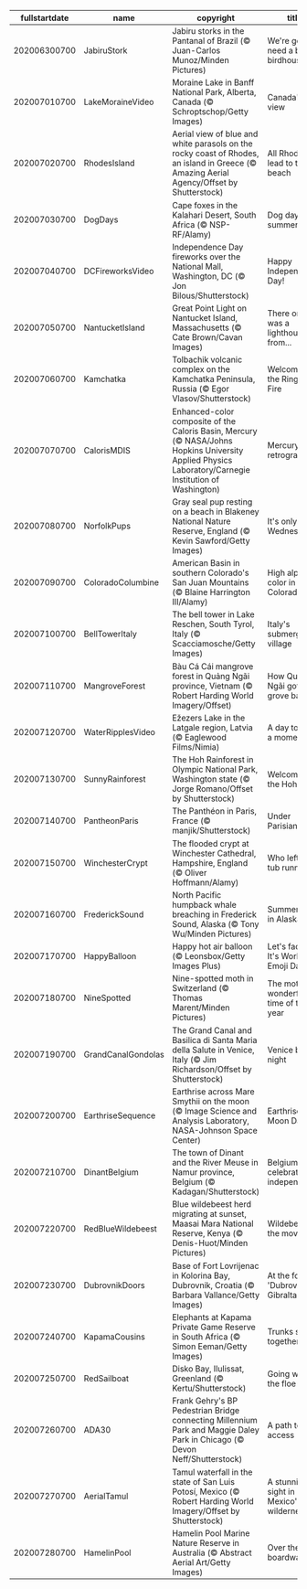 |fullstartdate|name|copyright|title|image|
|--|--|--|--|--|
202006300700|JabiruStork|Jabiru storks in the Pantanal of Brazil (© Juan-Carlos Munoz/Minden Pictures)|We're gonna need a bigger birdhouse|![](/en-US/2020/07/202006300700JabiruStork.jpg)|
202007010700|LakeMoraineVideo|Moraine Lake in Banff National Park, Alberta, Canada (© Schroptschop/Getty Images)|Canada's $20 view|![](/en-US/2020/07/202007010700LakeMoraineVideo.jpg)|
202007020700|RhodesIsland|Aerial view of blue and white parasols on the rocky coast of Rhodes, an island in Greece (© Amazing Aerial Agency/Offset by Shutterstock)|All Rhodes lead to the beach|![](/en-US/2020/07/202007020700RhodesIsland.jpg)|
202007030700|DogDays|Cape foxes in the Kalahari Desert, South Africa (© NSP-RF/Alamy)|Dog days of summer|![](/en-US/2020/07/202007030700DogDays.jpg)|
202007040700|DCFireworksVideo|Independence Day fireworks over the National Mall, Washington, DC (© Jon Bilous/Shutterstock)|Happy Independence Day!|![](/en-US/2020/07/202007040700DCFireworksVideo.jpg)|
202007050700|NantucketIsland|Great Point Light on Nantucket Island, Massachusetts (© Cate Brown/Cavan Images)|There once was a lighthouse from...|![](/en-US/2020/07/202007050700NantucketIsland.jpg)|
202007060700|Kamchatka|Tolbachik volcanic complex on the Kamchatka Peninsula, Russia (© Egor Vlasov/Shutterstock)|Welcome to the Ring of Fire|![](/en-US/2020/07/202007060700Kamchatka.jpg)|
202007070700|CalorisMDIS|Enhanced-color composite of the Caloris Basin, Mercury (© NASA/Johns Hopkins University Applied Physics Laboratory/Carnegie Institution of Washington)|Mercury in retrograde|![](/en-US/2020/07/202007070700CalorisMDIS.jpg)|
202007080700|NorfolkPups|Gray seal pup resting on a beach in Blakeney National Nature Reserve, England (© Kevin Sawford/Getty Images)|It's only Wednesday|![](/en-US/2020/07/202007080700NorfolkPups.jpg)|
202007090700|ColoradoColumbine|American Basin in southern Colorado's San Juan Mountains (© Blaine Harrington III/Alamy)|High alpine color in Colorado|![](/en-US/2020/07/202007090700ColoradoColumbine.jpg)|
202007100700|BellTowerItaly|The bell tower in Lake Reschen, South Tyrol, Italy (© Scacciamosche/Getty Images)|Italy's submerged village|![](/en-US/2020/07/202007100700BellTowerItaly.jpg)|
202007110700|MangroveForest|Bàu Cá Cái mangrove forest in Quảng Ngãi province, Vietnam (© Robert Harding World Imagery/Offset)|How Quảng Ngãi got its grove back|![](/en-US/2020/07/202007110700MangroveForest.jpg)|
202007120700|WaterRipplesVideo|Ežezers Lake in the Latgale region, Latvia (© Eaglewood Films/Nimia)|A day to take a moment|![](/en-US/2020/07/202007120700WaterRipplesVideo.jpg)|
202007130700|SunnyRainforest|The Hoh Rainforest in Olympic National Park, Washington state (© Jorge Romano/Offset by Shutterstock)|Welcome to the Hoh|![](/en-US/2020/07/202007130700SunnyRainforest.jpg)|
202007140700|PantheonParis|The Panthéon in Paris, France (© manjik/Shutterstock)|Under Parisian skies|![](/en-US/2020/07/202007140700PantheonParis.jpg)|
202007150700|WinchesterCrypt|The flooded crypt at Winchester Cathedral, Hampshire, England (© Oliver Hoffmann/Alamy)|Who left the tub running?|![](/en-US/2020/07/202007150700WinchesterCrypt.jpg)|
202007160700|FrederickSound|North Pacific humpback whale breaching in Frederick Sound, Alaska (© Tony Wu/Minden Pictures)|Summertime in Alaska|![](/en-US/2020/07/202007160700FrederickSound.jpg)|
202007170700|HappyBalloon|Happy hot air balloon (© Leonsbox/Getty Images Plus)|Let's face it: It's World Emoji Day|![](/en-US/2020/07/202007170700HappyBalloon.jpg)|
202007180700|NineSpotted|Nine-spotted moth in Switzerland (© Thomas Marent/Minden Pictures)|The moth wonderful time of the year|![](/en-US/2020/07/202007180700NineSpotted.jpg)|
202007190700|GrandCanalGondolas|The Grand Canal and Basilica di Santa Maria della Salute in Venice, Italy (© Jim Richardson/Offset by Shutterstock)|Venice by night|![](/en-US/2020/07/202007190700GrandCanalGondolas.jpg)|
202007200700|EarthriseSequence|Earthrise across Mare Smythii on the moon (© Image Science and Analysis Laboratory, NASA-Johnson Space Center)|Earthrise on Moon Day|![](/en-US/2020/07/202007200700EarthriseSequence.jpg)|
202007210700|DinantBelgium|The town of Dinant and the River Meuse in Namur province, Belgium (© Kadagan/Shutterstock)|Belgium celebrates its independence|![](/en-US/2020/07/202007210700DinantBelgium.jpg)|
202007220700|RedBlueWildebeest|Blue wildebeest herd migrating at sunset, Maasai Mara National Reserve, Kenya (© Denis-Huot/Minden Pictures)|Wildebeest on the move|![](/en-US/2020/07/202007220700RedBlueWildebeest.jpg)|
202007230700|DubrovnikDoors|Base of Fort Lovrijenac in Kolorina Bay, Dubrovnik, Croatia (© Barbara Vallance/Getty Images)|At the foot of 'Dubrovnik's Gibraltar'|![](/en-US/2020/07/202007230700DubrovnikDoors.jpg)|
202007240700|KapamaCousins|Elephants at Kapama Private Game Reserve in South Africa (© Simon Eeman/Getty Images)|Trunks stick together|![](/en-US/2020/07/202007240700KapamaCousins.jpg)|
202007250700|RedSailboat|Disko Bay, Ilulissat, Greenland (© Kertu/Shutterstock)|Going with the floe|![](/en-US/2020/07/202007250700RedSailboat.jpg)|
202007260700|ADA30|Frank Gehry's BP Pedestrian Bridge connecting Millennium Park and Maggie Daley Park in Chicago (© Devon Neff/Shutterstock)|A path to access|![](/en-US/2020/07/202007260700ADA30.jpg)|
202007270700|AerialTamul|Tamul waterfall in the state of San Luis Potosí, Mexico (© Robert Harding World Imagery/Offset by Shutterstock)|A stunning sight in Mexico's wilderness|![](/en-US/2020/07/202007270700AerialTamul.jpg)|
202007280700|HamelinPool|Hamelin Pool Marine Nature Reserve in Australia (© Abstract Aerial Art/Getty Images)|Over the boardwalk|![](/en-US/2020/07/202007280700HamelinPool.jpg)|
